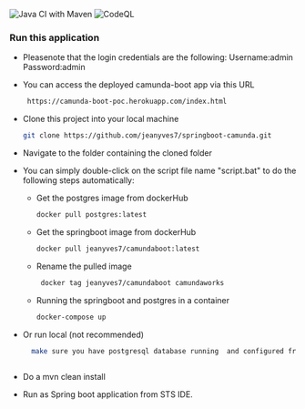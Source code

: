 ![Java CI with Maven](https://github.com/aravindhrs/camunda-springboot-postgres/workflows/Java%20CI%20with%20Maven/badge.svg) ![CodeQL](https://github.com/aravindhrs/camunda-springboot-postgres/workflows/CodeQL/badge.svg)

### Run this application
- Pleasenote that the login credentials are the following: Username:admin Password:admin
- You can access the deployed camunda-boot app via this URL
   ```sh
    https://camunda-boot-poc.herokuapp.com/index.html
    ```

- Clone this project into your local machine
    ```sh
    git clone https://github.com/jeanyves7/springboot-camunda.git
    ```

- Navigate to the folder containing the cloned folder
- You can simply double-click on the script file name "script.bat" to do the following steps 
automatically:
    -  Get the postgres image from dockerHub
          ````sh
          docker pull postgres:latest
         ````
    -  Get the springboot image from dockerHub
        ````sh
        docker pull jeanyves7/camundaboot:latest
       ````
     - Rename the pulled image 
        ````sh
         docker tag jeanyves7/camundaboot camundaworks
        ````
   
    - Running the springboot and postgres in a container   
        ````sh
        docker-compose up
       ````


- Or run local (not recommended)
     ```sh
       make sure you have postgresql database running  and configured from init.sql
      
 - Do a mvn clean install
 
- Run as Spring boot application from STS IDE.
